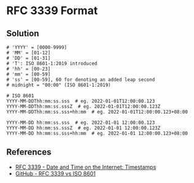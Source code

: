 # RFC 3339 Format

## Solution

```plaintext
# 'YYYY' = [0000-9999]
# 'MM' = [01-12]
# 'DD' = [01-31]
# 'T': ISO 8601-1:2019 introduced
# 'hh' = [00-23]
# 'mm' = [00-59]
# 'ss' = [00-59], 60 for denoting an added leap second
# midnight = "00:00" (ISO 8601-1:2019)

# ISO 8601
YYYY-MM-DDThh:mm:ss.sss  # eg. 2022-01-01T12:00:00.123
YYYY-MM-DDThh:mm:ss.sssZ  # eg. 2022-01-01T12:00:00.123Z
YYYY-MM-DDThh:mm:ss.sss+hh:mm  # eg. 2022-01-01T12:00:00.123+08:00

YYYY-MM-DD hh:mm:ss.sss  # eg. 2022-01-01 12:00:00.123
YYYY-MM-DD hh:mm:ss.sssZ  # eg. 2022-01-01 12:00:00.123Z
YYYY-MM-DD hh:mm:ss.sss+hh:mm  # eg. 2022-01-01 12:00:00.123+08:00
```

## References

- [RFC 3339 - Date and Time on the Internet: Timestamps](https://datatracker.ietf.org/doc/html/rfc3339.html)
- [GitHub - RFC 3339 vs ISO 8601](https://ijmacd.github.io/rfc3339-iso8601/)
